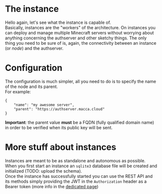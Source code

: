 
# The instance
Hello again, let's see what the instance is capable of.<br>
Basically, instances are the "workers" of the architecture. On instances you can deploy and manage multiple Minecraft servers without worrying about anything concerning the authserver and other sketchy things. The only thing you need to be sure of is, again, the connectivity between an instance (or *node*) and the authserver.

# Configuration
The configuration is much simpler, all you need to do is to specify the name of the node and its parent.
<br>For example:
```
{
	"name": "my awesome server",
	"parent": "https://authserver.macca.cloud"
}
```
**Important**: the parent value **must** be a FQDN (fully qualified domain name) in order to be verified when its public key will be sent.

# More stuff about instances
Instances are meant to be as standalone and autonomous as possible. When you first start an instance an `sqlite3` database file will be created and initialized (TODO: upload the schema).
<br>
Once the instance has successfully started you can use the REST API and its methods simply providing the JWT in the `Authorization` header as a Bearer token (more info in the [dedicated page](https://github.com/lugli-maccaferri/qbic-demo/blob/main/instance/api/auth.md))
